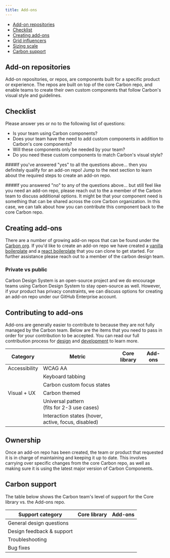 ```yaml
---
title: Add-ons
---
```


<anchor-links>
<ul>
    <li><a data-scroll href="#add-on-repositories">Add-on repositories</a></li>
    <li><a data-scroll href="#checklist">Checklist</a></li>
    <li><a data-scroll href="#creating-add-ons">Creating add-ons</a></li>
    <li><a data-scroll href="#contributing-to-add-ons">Grid influencers</a></li>
    <li><a data-scroll href="#ownership">Sizing scale</a></li>
    <li><a data-scroll href="#carbon-support">Carbon support</a></li>
</ul>
</anchor-links>

## Add-on repositories

Add-on repositories, or repos, are components built for a specific product or experience. The repos are built on top of the core Carbon repo, and enable teams to create their own custom components that follow Carbon's visual style and guidelines.

## Checklist

Please answer yes or no to the following list of questions:

- Is your team using Carbon components?
- Does your team have the need to add custom components in addition to Carbon's core components?
- Will these components only be needed by your team?
- Do you need these custom components to match Carbon's visual style?

####If you've answered "yes" to all the questions above... 
then you definitely qualify for an add-on repo! Jump to the next section to learn about the required steps to create an add-on repo.

####If you answered "no" to any of the questions above...
but still feel like you need an add-on repo, please reach out to the a member of the Carbon team to discuss additional options. It might be that your component need is something that can be shared across the core Carbon organization. In this case, we can talk about how you can contribute this component back to the core Carbon repo.

## Creating add-ons

There are a number of growing add-on repos that can be found under the [Carbon org](https://github.com/carbon-design-system). If you'd like to create an add-on repo we have created a [vanilla boilerplate](https://github.com/carbon-design-system/carbon-boilerplate) and a [react boilerplate](https://github.com/carbon-design-system/carbon-addons-boilerplate-react) that you can clone to get started. For further assistance please reach out to a member of the carbon design team.

### Private vs public

Carbon Design System is an open-source project and we do encourage teams using Carbon Design System to stay open-source as well. However, if your product has privacy constraints, we can discuss options for creating an add-on repo under our GitHub Enterprise account.

## Contributing to add-ons

Add-ons are generally easier to contribute to because they are not fully managed by the Carbon team. Below are the items that you need to pass in order for your contribution to be accepted. You can read our full contribution process for [design](/contributing/designers) and [development](/contributing/developers) to learn more.

| Category              | Metric                                                    | Core library                                         | Add-ons                                              |
| ------------- | --------------------------------------------------- | ---------------------------------------------------- | ---------------------------------------------------- |
| Accessibility | WCAG AA                                             | <icon name="icon--checkmark--solid" color="green" /> | <icon name="icon--checkmark--solid" color="green" /> |
|               | Keyboard tabbing                                    | <icon name="icon--checkmark--solid" color="green" /> | <icon name="icon--checkmark--solid" color="green" /> |
|               | Carbon custom focus states                          | <icon name="icon--checkmark--solid" color="green" /> |                                                      |
| Visual + UX   | Carbon themed                                       | <icon name="icon--checkmark--solid" color="green" /> |                                                      |
|               | Universal pattern <br>(fits for 2-3 use cases)      | <icon name="icon--checkmark--solid" color="green" /> |                                                      |
|               | Interaction states (hover, active, focus, disabled) | <icon name="icon--checkmark--solid" color="green" /> | <icon name="icon--checkmark--solid" color="green" /> |

## Ownership

Once an add-on repo has been created, the team or product that requested it is in charge of maintaining and keeping it up to date. This involves carrying over specific changes from the core Carbon repo, as well as making sure it is using the latest major version of Carbon Components.

## Carbon support

The table below shows the Carbon team's level of support for the Core library vs. the Add-ons repo.

| Support category                        | Core library                                         | Add-ons                                              |
| ------------------------- | ---------------------------------------------------- | ---------------------------------------------------- |
| General design questions  | <icon name="icon--checkmark--solid" color="green" /> | <icon name="icon--checkmark--solid" color="green" /> |
| Design feedback & support | <icon name="icon--checkmark--solid" color="green" /> |                                                      |
| Troubleshooting           | <icon name="icon--checkmark--solid" color="green" /> | <icon name="icon--checkmark--solid" color="green" /> |
| Bug fixes                 | <icon name="icon--checkmark--solid" color="green" /> |                                                      |
